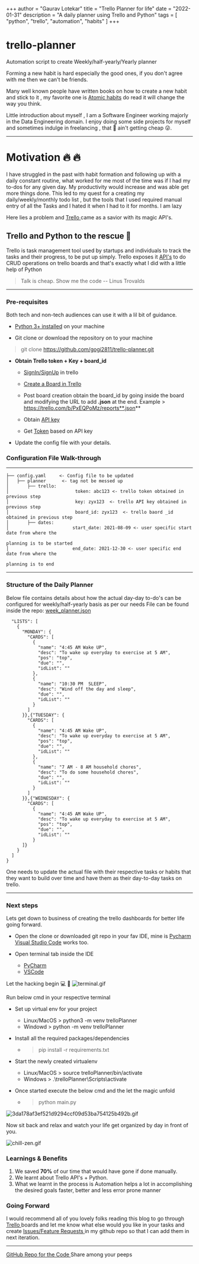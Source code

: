 +++
author = "Gaurav Lotekar"
title = "Trello Planner for life"
date = "2022-01-31"
description = "A daily planner using Trello and Python"
tags = [
    "python",
    "trello",
    "automation",
    "habits"
]
+++


# trello-planner
Automation script to create Weekly/half-yearly/Yearly planner 

Forming a new habit is hard especially the good ones, if you don't agree with me then we can't be friends.

Many well known people have written books on how to create a new habit and stick to it , my favorite one is  [Atomic habits](https://jamesclear.com/atomic-habits) do read it will change the way you think.

Little introduction about myself , I am a Software Engineer working majorly in the Data Engineering domain. I enjoy doing some side projects for myself and sometimes indulge in freelancing , that :sushi: ain't getting cheap :stuck_out_tongue_winking_eye:.

---
# Motivation :fire: :fire:
I have struggled in the past with habit formation and following up with a daily constant routine, what worked for me most of the time was if I had my to-dos for any given day.
My productivity would increase and was able get more things done.
This led to my quest for a creating my daily/weekly/monthly todo list , but the tools that I used required manual entry of all the Tasks and I hated it when I had to it for months.
I am lazy

Here lies a problem and  [Trello ](https://trello.com/en) came as a savior with its magic API's.

## Trello  and Python to the rescue :snake:
Trello is task management tool used by startups and individuals to track the tasks and their progress, to be put up simply.
Trello exposes it  [API's](https://developer.atlassian.com/cloud/trello/rest/api-group-actions/)  to do CRUD operations on trello boards  and that's exactly what I did with a little help of Python

> Talk is cheap. Show me the code --  Linus Trovalds

---
### Pre-requisites
Both tech and non-tech audiences can use it with a lil bit of guidance.

-  [Python 3+ installed](https://www.python.org/downloads/)  on your machine

- Git clone or download the repository on to your machine
> git clone https://github.com/gogi2811/trello-planner.git

- **Obtain Trello token + Key + board_id**
      
     -  [SignIn/SignUp](https://trello.com/signup)  in trello
     
     -  [Create a Board in Trello](https://help.trello.com/article/707-creating-a-new-board) 
     - Post board creation obtain the board_id by going inside the board and modifying the URL to add **.json** at the end.
     Example > https://trello.com/b/PxEQPoMz/reports**.json**

     -  Obtain [API key](https://trello.com/app-key) 
   
     - Get [Token](https://trello.com/1/authorize?expiration=never&scope=read,write,account&response_type=token&name=Server%20Token&key=f016002d1fa8b28249dbc01d89cb2324) based on API key


- Update the config file with your details.

### Configuration File Walk-through
------------
    ├── config.yaml     <- Config file to be updated
    │   ├── planner      <- tag not be messed up
    │       ├── trello:
    │                         token: abc123 <- trello token obtained in previous step
    │                         key: zyx123  <- trello API key obtained in previous step
    │                         board_id: zyx123  <- trello baord _id obtained in previous step
    │       ├── dates:
    │                        start_date: 2021-08-09 <- user specific start date from where the 
                                                                               planning is to be started
    │                        end_date: 2021-12-30 <- user specific end date from where the 
                                                                               planning is to end                                                 
 
--------

### Structure of the Daily Planner
Below file contains details about how the actual day-day to-do's can be configured for weekly/half-yearly basis as per our needs
File can be found inside the repo:  [week_planner.json](https://github.com/gogi2811/trello-planner/blob/main/week_planner.json) 

```{
  "LISTS": [
    {
      "MONDAY": {
        "CARDS": [
          {
            "name": "4:45 AM Wake UP",
            "desc": "To wake up everyday to exercise at 5 AM",
            "pos": "top",
            "due": "",
            "idList": ""
          },
		  {
            "name": "10:30 PM  SLEEP",
            "desc": "Wind off the day and sleep",
            "due": "",
            "idList": ""
          }
        ]
      }},{"TUESDAY": {
        "CARDS": [
          {
            "name": "4:45 AM Wake UP",
            "desc": "To wake up everyday to exercise at 5 AM",
            "pos": "top",
            "due": "",
            "idList": ""
          },
		  {
            "name": "7 AM - 8 AM household chores",
            "desc": "To do some household chores",
            "due": "",
            "idList": ""
          }		  
        ]
      }},{"WEDNESDAY": {
        "CARDS": [
          {
            "name": "4:45 AM Wake UP",
            "desc": "To wake up everyday to exercise at 5 AM",
            "pos": "top",
            "due": "",
            "idList": ""
          }	  
	  ]}
    }
  ]
}
``` 
One needs to update the actual file with their respective tasks or habits that they want to build over time and have them as their day-to-day tasks on trello.
 
---
### Next steps

Lets get down to business of creating the trello dashboards for better life going forward.

- Open the clone or downloaded git repo in your fav IDE, mine is  [Pycharm](https://www.jetbrains.com/pycharm/)  [Visual Studio Code](https://code.visualstudio.com/download)  works too.

- Open terminal tab inside the IDE
     -  [PyCharm](https://www.jetbrains.com/help/pycharm/terminal-emulator.html) 
     -  [VSCode](https://code.visualstudio.com/docs/editor/integrated-terminal#:~:text=To%20open%20the%20terminal%3A,View%3A%20Toggle%20Integrated%20Terminal%20command.) 

Let the hacking begin :computer: :closed_lock_with_key:
![terminal.gif](https://cdn.hashnode.com/res/hashnode/image/upload/v1628403886685/SI6_e89PMm.gif)

Run below cmd in your respective terminal 
- Set up virtual env for your project
    - Linux/MacOS > python3 -m venv trelloPlanner
    - Windowd > python -m venv trelloPlanner

- Install all the required packages/dependencies
  - > pip install -r requirements.txt

- Start the newly created virtualenv
  - Linux/MacOS > source trelloPlanner/bin/activate
  - Windows > .\trelloPlanner\Scripts\activate

- Once started execute the below cmd and the let the magic unfold 
  - > python main.py


![3da178af3ef521d9294ccf09d53ba754125b492b.gif](https://cdn.hashnode.com/res/hashnode/image/upload/v1628406680412/JgbtkSP6x.gif)

Now sit back and relax and watch your life get organized by day in front of you.

![chill-zen.gif](https://tenor.com/view/tea-yoga-zen-gif-16706927)

### Learnings & Benefits
 1. We saved __70%__ of our time that would have gone if done manually.
 2. We learnt about Trello API's + Python.
 3. What we learnt in the process is Automation helps a lot in accomplishing the desired goals faster, better and less error prone manner

### Going Forward
I would recommend all of you lovely folks reading this blog to go through  [Trello ](https://trello.com/en) boards and let me know what else would you like in your tasks
and create  [Issues/Feature Requests ](https://github.com/gogi2811/trello-planner/issues) in my github repo so that I can add them in next iteration.

---
 [GitHub Repo for the Code
](https://github.com/gogi2811/trello-planner) 
Share among your peeps